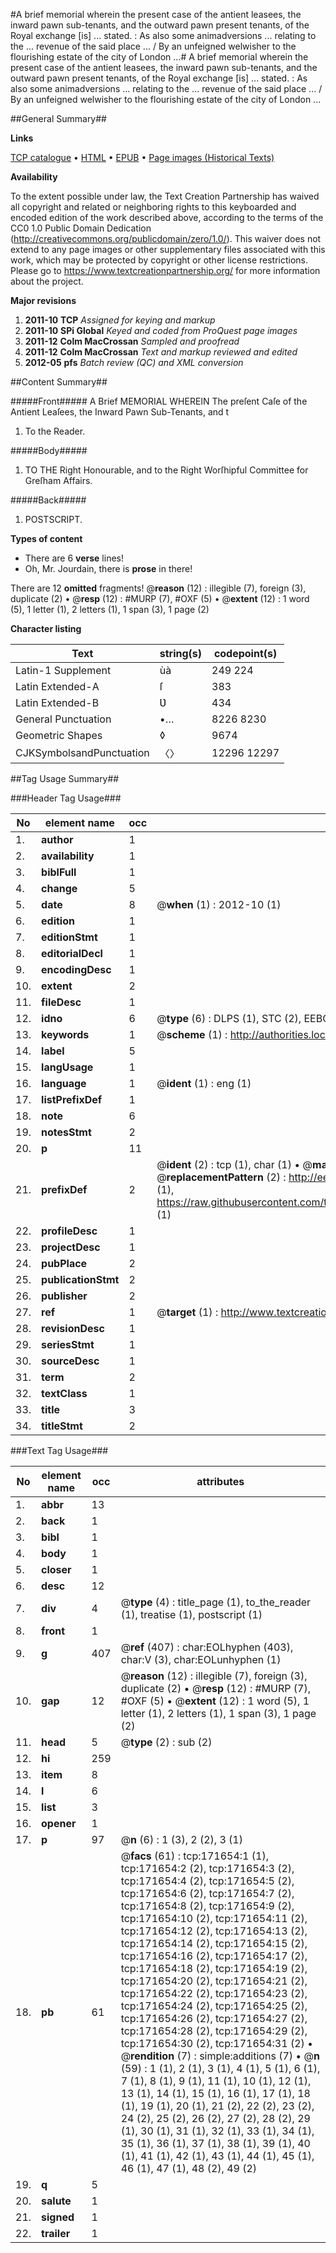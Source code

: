 #A brief memorial wherein the present case of the antient leasees, the inward pawn sub-tenants, and the outward pawn present tenants, of the Royal exchange [is] ... stated. : As also some animadversions ... relating to the ... revenue of the said place ... / By an unfeigned welwisher to the flourishing estate of the city of London ...#
A brief memorial wherein the present case of the antient leasees, the inward pawn sub-tenants, and the outward pawn present tenants, of the Royal exchange [is] ... stated. : As also some animadversions ... relating to the ... revenue of the said place ... / By an unfeigned welwisher to the flourishing estate of the city of London ...

##General Summary##

**Links**

[TCP catalogue](http://www.ota.ox.ac.uk/tcp/)  • 
[HTML](http://tei.it.ox.ac.uk/tcp/Texts-HTML/free/A77/A77440.html)  • 
[EPUB](http://tei.it.ox.ac.uk/tcp/Texts-EPUB/free/A77/A77440.epub) • 
[Page images (Historical Texts)](https://historicaltexts.jisc.ac.uk/eebo-45504354e)

**Availability**

To the extent possible under law, the Text Creation Partnership has waived all copyright and related or neighboring rights to this keyboarded and encoded edition of the work described above, according to the terms of the CC0 1.0 Public Domain Dedication (http://creativecommons.org/publicdomain/zero/1.0/). This waiver does not extend to any page images or other supplementary files associated with this work, which may be protected by copyright or other license restrictions. Please go to https://www.textcreationpartnership.org/ for more information about the project.

**Major revisions**

1. __2011-10__ __TCP__ *Assigned for keying and markup*
1. __2011-10__ __SPi Global__ *Keyed and coded from ProQuest page images*
1. __2011-12__ __Colm MacCrossan__ *Sampled and proofread*
1. __2011-12__ __Colm MacCrossan__ *Text and markup reviewed and edited*
1. __2012-05__ __pfs__ *Batch review (QC) and XML conversion*

##Content Summary##

#####Front#####
A Brief MEMORIAL WHEREIN The preſent Caſe of the Antient Leaſees, the Inward Pawn Sub-Tenants, and t
1. To the Reader.

#####Body#####

1. TO THE Right Honourable, and to the Right Worſhipful Committee for Greſham Affairs.

#####Back#####

1. POSTSCRIPT.

**Types of content**

  * There are 6 **verse** lines!
  * Oh, Mr. Jourdain, there is **prose** in there!

There are 12 **omitted** fragments! 
 @__reason__ (12) : illegible (7), foreign (3), duplicate (2)  •  @__resp__ (12) : #MURP (7), #OXF (5)  •  @__extent__ (12) : 1 word (5), 1 letter (1), 2 letters (1), 1 span (3), 1 page (2)

**Character listing**


|Text|string(s)|codepoint(s)|
|---|---|---|
|Latin-1 Supplement|ùà|249 224|
|Latin Extended-A|ſ|383|
|Latin Extended-B|Ʋ|434|
|General Punctuation|•…|8226 8230|
|Geometric Shapes|◊|9674|
|CJKSymbolsandPunctuation|〈〉|12296 12297|

##Tag Usage Summary##

###Header Tag Usage###

|No|element name|occ|attributes|
|---|---|---|---|
|1.|__author__|1||
|2.|__availability__|1||
|3.|__biblFull__|1||
|4.|__change__|5||
|5.|__date__|8| @__when__ (1) : 2012-10 (1)|
|6.|__edition__|1||
|7.|__editionStmt__|1||
|8.|__editorialDecl__|1||
|9.|__encodingDesc__|1||
|10.|__extent__|2||
|11.|__fileDesc__|1||
|12.|__idno__|6| @__type__ (6) : DLPS (1), STC (2), EEBO-CITATION (1), OCLC (1), VID (1)|
|13.|__keywords__|1| @__scheme__ (1) : http://authorities.loc.gov/ (1)|
|14.|__label__|5||
|15.|__langUsage__|1||
|16.|__language__|1| @__ident__ (1) : eng (1)|
|17.|__listPrefixDef__|1||
|18.|__note__|6||
|19.|__notesStmt__|2||
|20.|__p__|11||
|21.|__prefixDef__|2| @__ident__ (2) : tcp (1), char (1)  •  @__matchPattern__ (2) : ([0-9\-]+):([0-9IVX]+) (1), (.+) (1)  •  @__replacementPattern__ (2) : http://eebo.chadwyck.com/downloadtiff?vid=$1&page=$2 (1), https://raw.githubusercontent.com/textcreationpartnership/Texts/master/tcpchars.xml#$1 (1)|
|22.|__profileDesc__|1||
|23.|__projectDesc__|1||
|24.|__pubPlace__|2||
|25.|__publicationStmt__|2||
|26.|__publisher__|2||
|27.|__ref__|1| @__target__ (1) : http://www.textcreationpartnership.org/docs/. (1)|
|28.|__revisionDesc__|1||
|29.|__seriesStmt__|1||
|30.|__sourceDesc__|1||
|31.|__term__|2||
|32.|__textClass__|1||
|33.|__title__|3||
|34.|__titleStmt__|2||


###Text Tag Usage###

|No|element name|occ|attributes|
|---|---|---|---|
|1.|__abbr__|13||
|2.|__back__|1||
|3.|__bibl__|1||
|4.|__body__|1||
|5.|__closer__|1||
|6.|__desc__|12||
|7.|__div__|4| @__type__ (4) : title_page (1), to_the_reader (1), treatise (1), postscript (1)|
|8.|__front__|1||
|9.|__g__|407| @__ref__ (407) : char:EOLhyphen (403), char:V (3), char:EOLunhyphen (1)|
|10.|__gap__|12| @__reason__ (12) : illegible (7), foreign (3), duplicate (2)  •  @__resp__ (12) : #MURP (7), #OXF (5)  •  @__extent__ (12) : 1 word (5), 1 letter (1), 2 letters (1), 1 span (3), 1 page (2)|
|11.|__head__|5| @__type__ (2) : sub (2)|
|12.|__hi__|259||
|13.|__item__|8||
|14.|__l__|6||
|15.|__list__|3||
|16.|__opener__|1||
|17.|__p__|97| @__n__ (6) : 1 (3), 2 (2), 3 (1)|
|18.|__pb__|61| @__facs__ (61) : tcp:171654:1 (1), tcp:171654:2 (2), tcp:171654:3 (2), tcp:171654:4 (2), tcp:171654:5 (2), tcp:171654:6 (2), tcp:171654:7 (2), tcp:171654:8 (2), tcp:171654:9 (2), tcp:171654:10 (2), tcp:171654:11 (2), tcp:171654:12 (2), tcp:171654:13 (2), tcp:171654:14 (2), tcp:171654:15 (2), tcp:171654:16 (2), tcp:171654:17 (2), tcp:171654:18 (2), tcp:171654:19 (2), tcp:171654:20 (2), tcp:171654:21 (2), tcp:171654:22 (2), tcp:171654:23 (2), tcp:171654:24 (2), tcp:171654:25 (2), tcp:171654:26 (2), tcp:171654:27 (2), tcp:171654:28 (2), tcp:171654:29 (2), tcp:171654:30 (2), tcp:171654:31 (2)  •  @__rendition__ (7) : simple:additions (7)  •  @__n__ (59) : 1 (1), 2 (1), 3 (1), 4 (1), 5 (1), 6 (1), 7 (1), 8 (1), 9 (1), 11 (1), 10 (1), 12 (1), 13 (1), 14 (1), 15 (1), 16 (1), 17 (1), 18 (1), 19 (1), 20 (1), 21 (2), 22 (2), 23 (2), 24 (2), 25 (2), 26 (2), 27 (2), 28 (2), 29 (1), 30 (1), 31 (1), 32 (1), 33 (1), 34 (1), 35 (1), 36 (1), 37 (1), 38 (1), 39 (1), 40 (1), 41 (1), 42 (1), 43 (1), 44 (1), 45 (1), 46 (1), 47 (1), 48 (2), 49 (2)|
|19.|__q__|5||
|20.|__salute__|1||
|21.|__signed__|1||
|22.|__trailer__|1||

